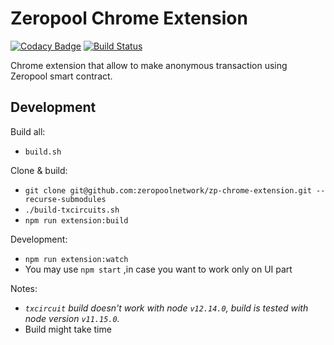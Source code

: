# Zeropool Chrome Extension

[![Codacy Badge](https://api.codacy.com/project/badge/Grade/916cf56aeb004d929ed0e6e7cd45f34f)](https://www.codacy.com/gh/zeropoolnetwork/zp-chrome-extension?utm_source=github.com&amp;utm_medium=referral&amp;utm_content=zeropoolnetwork/zp-chrome-extension&amp;utm_campaign=Badge_Grade)
[![Build Status](https://travis-ci.org/zeropoolnetwork/zp-chrome-extension.svg?branch=master)](https://travis-ci.org/zeropoolnetwork/zp-chrome-extension)


Chrome extension that allow to make anonymous transaction using Zeropool smart contract.

## Development
Build all:
  - `build.sh` 

Clone & build:
  - `git clone git@github.com:zeropoolnetwork/zp-chrome-extension.git --recurse-submodules`
  - `./build-txcircuits.sh`
  - `npm run extension:build`

Development:
   - `npm run extension:watch`
   - You may use `npm start` ,in case you want to work only on UI part
   
Notes: 
  - *`txcircuit` build doesn't work with node `v12.14.0`, build is tested with node version
 `v11.15.0`.*
  - Build might take time

   


